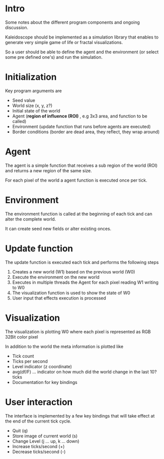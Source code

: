# Intro 
Some notes about the different program components and ongoing discussion.

Kaleidoscope should be implemented as a simulation library that enables to generate
very simple game of life or fractal visualizations.

So a user should be able to define the agent and the environment (or select some
pre defined one's) and run the simulation.

# Initialization
Key program arguments are

+ Seed value
+ World size (x, y, z?)
+ Initial state of the world
+ Agent (**region of influence (ROI)** , e.g 3x3 area, and function to be called)
+ Environment (update function that runs before agents are executed)
+ Border conditions (border are dead area, they reflect, they wrap around)

# Agent
The agent is a simple function that receives a sub region of the world (ROI)
and returns a new region of the same size.

For each pixel of the world a agent function is executed once per tick.

# Environment 
The environment function is called at the beginning of each tick and can alter
the complete world.

It can create seed new fields or alter existing onces.

# Update function
The update function is executed each tick and performs the following steps
1. Creates a new world (W1) based on the previous world (W0)
2. Execute the environment on the new world
3. Executes in multiple threads the Agent for each pixel reading W1 writing to W0
4. The visualization function is used to show the state of W0
5. User input that effects execution is processed

# Visualization
The visualization is plotting W0 where each pixel is represented as RGB 32Bit color pixel

In addition to the world the meta information is plotted like
+ Tick count
+ Ticks per second
+ Level indicator (z coordinate)
+ avg(df/F) ... indicator on how much did the world change in the last 10? ticks
+ Documentation for key bindings

# User interaction
The interface is implemented by a few key bindings that will take effect at the
end of the current tick cycle.

+ Quit (q)
+ Store image of current world (s)
+ Change Level (j ... up, k ... down)
+ Increase ticks/second (+)
+ Decrease ticks/second (-)
